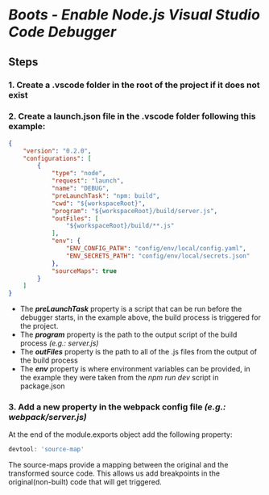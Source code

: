 # _**Boots - Enable Node.js Visual Studio Code Debugger**_

## Steps

### 1. Create a .vscode folder in the root of the project if it does not exist <br>

### 2. Create a launch.json file in the .vscode folder following this example: <br>
    
```Json
{
    "version": "0.2.0",
    "configurations": [
        {
            "type": "node",
            "request": "launch",
            "name": "DEBUG",
            "preLaunchTask": "npm: build",
            "cwd": "${workspaceRoot}",
            "program": "${workspaceRoot}/build/server.js",
            "outFiles": [
                "${workspaceRoot}/build/**.js"
            ],
            "env": {
                "ENV_CONFIG_PATH": "config/env/local/config.yaml",
                "ENV_SECRETS_PATH": "config/env/local/secrets.json"
            },
            "sourceMaps": true
        }
    ]
}
```

* The _**preLaunchTask**_ property is a script that can be run before the debugger starts, in the example above, the build process is triggered for the project.
* The _**program**_ property is the path to the output script of the build process _(e.g.: server.js)_
* The _**outFiles**_ property is the path to all of the .js files from the output of the build process
* The _**env**_ property is where environment variables can be provided, in the example they were taken from the _npm run dev_ script in package.json

### 3. Add a new property in the webpack config file _(e.g.: webpack/server.js)_ <br>

At the end of the module.exports object add the following property:
```JavaScript 
devtool: 'source-map'
```

The source-maps provide a mapping between the original and the transformed source code. This allows us add breakpoints in the original(non-built) code that will get triggered.